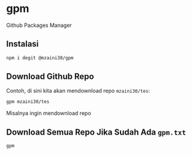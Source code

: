 # gpm
Github Packages Manager

## Instalasi

```bash
npm i degit @mzaini30/gpm
```

## Download Github Repo

Contoh, di sini kita akan mendownload repo `mzaini30/tes`:

```bash
gpm mzaini30/tes
```

Misalnya ingin mendownload repo 

## Download Semua Repo Jika Sudah Ada `gpm.txt`

```bash
gpm
```